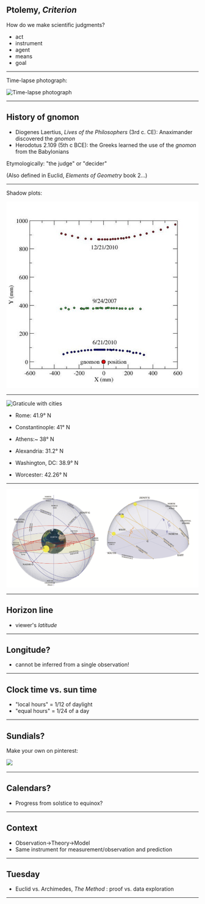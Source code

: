
## Ptolemy, *Criterion*

How do we make scientific judgments?

- act
- instrument
- agent
- means
- goal


---


Time-lapse photograph:


![Time-lapse photograph](https://en.es-static.us/upl/2015/01/482px-Circumpolar_AZ81.jpg)


---


## History of gnomon


- Diogenes Laertius, *Lives of the Philosophers* (3rd c. CE):  Anaximander discovered the *gnomon*
- Herodotus 2.109 (5th c BCE):  the Greeks learned the use of the *gnomon* from the Babylonians


Etymologically: "the judge" or "decider"

(Also defined in Euclid, *Elements of Geometry* book 2…)

---

Shadow plots:

![3 plots](./gnomon_xy.jpg)

---

![Graticule with cities](https://1.bp.blogspot.com/-VSvmovn3Z9o/XWzrR9lu0UI/AAAAAAAAEWo/z1SWjZ6HMKwdKv8oPXkFRqR6yOqpqxuIwCLcBGAs/s1600/GLOBE_EXAMPLE3.png)


- Rome: 41.9° N
- Constantinople: 41° N
- Athens:~ 38° N
- Alexandria: 31.2° N

- Washington, DC: 38.9° N
- Worcester:  42.26° N


---

![](./spheres-shadows.png)

---





## Horizon line

- viewer's *latitude*


---

## Longitude?

- cannot be inferred from a single observation!

---

## Clock time vs. sun time

- "local hours" = 1/12 of daylight
- "equal hours" = 1/24 of a day

---

## Sundials?


Make your own on pinterest:

![](https://i.pinimg.com/236x/47/2b/63/472b635e19413ea6199dbfe40fe83724--kid-science-science-experiments.jpg)


---

## Calendars?

- Progress from solstice to equinox?

---



## Context

- Observation->Theory->Model
- Same instrument for measurement/observation and prediction

---


## Tuesday

- Euclid vs. Archimedes, *The Method* : proof vs. data exploration

---
